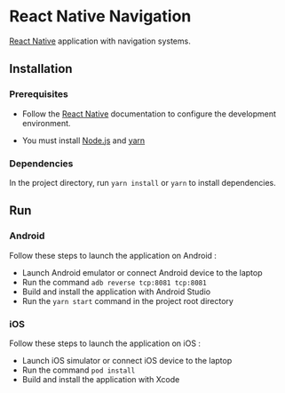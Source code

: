 # React Native Navigation

[React Native](https://reactnative.dev/) application with navigation systems.

## Installation

### Prerequisites

-   Follow the [React Native](https://reactnative.dev/docs/environment-setup) documentation to configure the development environment.

-   You must install [Node.js](https://nodejs.org/fr/download) and [yarn](https://classic.yarnpkg.com/lang/en/docs/install/#windows-stable)

### Dependencies

In the project directory, run `yarn install` or `yarn` to install dependencies.

## Run

### Android

Follow these steps to launch the application on Android :

-   Launch Android emulator or connect Android device to the laptop
-   Run the command `adb reverse tcp:8081 tcp:8081`
-   Build and install the application with Android Studio
-   Run the `yarn start` command in the project root directory

### iOS

Follow these steps to launch the application on iOS :

-   Launch iOS simulator or connect iOS device to the laptop
-   Run the command `pod install`
-   Build and install the application with Xcode
